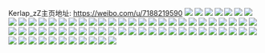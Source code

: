 Kerlap_zZ主页地址: https://weibo.com/u/7188219590 
![](https://wx4.sinaimg.cn/mw2000/007Qt2hEly1h8tadq2c92j30n01dsgwv.jpg) 
![](https://wx4.sinaimg.cn/mw2000/007Qt2hEly1h8pom6cbgxj32c0340e83.jpg) 
![](https://wx4.sinaimg.cn/mw2000/007Qt2hEly1h8pol7oeg2j30mz0uowk9.jpg) 
![](https://wx4.sinaimg.cn/mw2000/007Qt2hEly1h8pomb4lx8j31441mj18u.jpg) 
![](https://wx4.sinaimg.cn/mw2000/007Qt2hEly1h8mfg5anqxj30n00kon1f.jpg) 
![](https://wx4.sinaimg.cn/mw2000/007Qt2hEly1h8ljluby6qj30mt0d0q3s.jpg) 
![](https://wx4.sinaimg.cn/mw2000/007Qt2hEly1h8k7gfb4ygj30dh08a74y.jpg) 
![](https://wx4.sinaimg.cn/mw2000/007Qt2hEly1h8k7gfkk8cj30ng0nm77r.jpg) 
![](https://wx4.sinaimg.cn/mw2000/007Qt2hEly1h8fiu6pwb6j30n00w0tbv.jpg) 
![](https://wx4.sinaimg.cn/mw2000/007Qt2hEly1h8d5u02naqj317r1na1kx.jpg) 
![](https://wx4.sinaimg.cn/mw2000/007Qt2hEly1h8d5u356zqj31j52577wh.jpg) 
![](https://wx4.sinaimg.cn/mw2000/007Qt2hEly1h8d5u7nurfj32792xonpe.jpg) 
![](https://wx4.sinaimg.cn/mw2000/007Qt2hEly1h8d5u9aha8j30ki0ron0t.jpg) 
![](https://wx4.sinaimg.cn/mw2000/007Qt2hEly1h8d5tz5wtnj30lc0sm0y7.jpg) 
![](https://wx4.sinaimg.cn/mw2000/007Qt2hEly1h8bliprud8j30n00ylgo3.jpg) 
![](https://wx4.sinaimg.cn/mw2000/007Qt2hEly1h8al8gfcw5j30kl0zoabr.jpg) 
![](https://wx4.sinaimg.cn/mw2000/007Qt2hEly1h88krg85ebj30n00uo41c.jpg) 
![](https://wx4.sinaimg.cn/mw2000/007Qt2hEly1h88kp5izvwj30n00kvwjf.jpg) 
![](https://wx4.sinaimg.cn/mw2000/007Qt2hEly1h88kp5ahagj30ml0mladw.jpg) 
![](https://wx4.sinaimg.cn/mw2000/007Qt2hEly1h853ob1u2ij32c03401kz.jpg) 
![](https://wx4.sinaimg.cn/mw2000/007Qt2hEly1h853o9qtdwj31sc2ds7wi.jpg) 
![](https://wx4.sinaimg.cn/mw2000/007Qt2hEly1h81a1ttb70j31zx2ntu0x.jpg) 
![](https://wx4.sinaimg.cn/mw2000/007Qt2hEly1h81a1yq0tpj32c02c0u0x.jpg) 
![](https://wx4.sinaimg.cn/mw2000/007Qt2hEly1h81a20uaacj30hs0hs0ti.jpg) 
![](https://wx4.sinaimg.cn/mw2000/007Qt2hEly1h7ponfv00mj30tu0tu0yf.jpg) 
![](https://wx4.sinaimg.cn/mw2000/007Qt2hEly1h7poc12km0j31bk1bk492.jpg) 
![](https://wx4.sinaimg.cn/mw2000/007Qt2hEly1h7pob0lhrij32c02c0npd.jpg) 
![](https://wx4.sinaimg.cn/mw2000/007Qt2hEly1h7nkw4j7rqj31221erdx2.jpg) 
![](https://wx4.sinaimg.cn/mw2000/007Qt2hEly1h7nkw3hzkbj329030lx6q.jpg) 
![](https://wx4.sinaimg.cn/mw2000/007Qt2hEly1h7m3vz9oczj30u01407aa.jpg) 
![](https://wx4.sinaimg.cn/mw2000/007Qt2hEly1h7m3w1zrmhj30u00u0ad3.jpg) 
![](https://wx4.sinaimg.cn/mw2000/007Qt2hEly1h7m3w0hw81j30u0140agv.jpg) 
![](https://wx4.sinaimg.cn/mw2000/007Qt2hEly1h7m3w1ce0yj30u0140gtl.jpg) 
![](https://wx4.sinaimg.cn/mw2000/007Qt2hEly1h7k6yxn28dj30n01dsgul.jpg) 
![](https://wx4.sinaimg.cn/mw2000/007Qt2hEly1h7fivssgj4j32c0340qv6.jpg) 
![](https://wx4.sinaimg.cn/mw2000/007Qt2hEly1h7bzea1mdbj32c02c07wi.jpg) 
![](https://wx4.sinaimg.cn/mw2000/007Qt2hEly1h7bzeasmzfj32c02c0qv5.jpg) 
![](https://wx4.sinaimg.cn/mw2000/007Qt2hEly1h7bze95njgj32c02c0b2a.jpg) 
![](https://wx4.sinaimg.cn/mw2000/007Qt2hEly1grmjewdbxdj32c02c0kjm.jpg) 
![](https://wx4.sinaimg.cn/mw2000/007Qt2hEly1grmjf3i5b2j32c02c07wj.jpg) 
![](https://wx4.sinaimg.cn/mw2000/007Qt2hEly1grmjf8i1lcj33402c0kjn.jpg) 
![](https://wx4.sinaimg.cn/mw2000/007Qt2hEly1grmjfbfy8qj32c02c0tyk.jpg) 
![](https://wx4.sinaimg.cn/mw2000/007Qt2hEly1grmjeipk10j32c02c01kx.jpg) 
![](https://wx4.sinaimg.cn/mw2000/007Qt2hEly1grmjf9ul71j30se0sg7cx.jpg) 
![](https://wx4.sinaimg.cn/mw2000/007Qt2hEly1grmjfjkx2sj32c02c07wh.jpg) 
![](https://wx4.sinaimg.cn/mw2000/007Qt2hEly1grmjfh7k29j32c02c07wh.jpg) 
![](https://wx4.sinaimg.cn/mw2000/007Qt2hEly1grmjfe5sxjj32c02c0e7g.jpg) 
![](https://wx4.sinaimg.cn/mw2000/007Qt2hEly1gqzp1zt8k9j30u00u0qcy.jpg) 
![](https://wx4.sinaimg.cn/mw2000/007Qt2hEly1gqzp23yxw5j30u00u0qau.jpg) 
![](https://wx4.sinaimg.cn/mw2000/007Qt2hEly1gqzp26nmofj30u00u0k0o.jpg) 
![](https://wx4.sinaimg.cn/mw2000/007Qt2hEly1gq7tw1touqj31k0340e82.jpg) 
![](https://wx4.sinaimg.cn/mw2000/007Qt2hEly1gq7tw4k47sj30n01a0h5r.jpg) 
![](https://wx4.sinaimg.cn/mw2000/007Qt2hEly1gq7tw350tgj31k0340e84.jpg) 
![](https://wx4.sinaimg.cn/mw2000/007Qt2hEly1gq7tw4xigkj30n01a07jv.jpg) 
![](https://wx4.sinaimg.cn/mw2000/007Qt2hEly1gq7uumk1itj32c02c04qt.jpg) 
![](https://wx4.sinaimg.cn/mw2000/007Qt2hEly1gq7uc6k1p7j30n01a0k7i.jpg) 
![](https://wx4.sinaimg.cn/mw2000/007Qt2hEly1gq7tw7d2v2j31k0340hdx.jpg) 
![](https://wx4.sinaimg.cn/mw2000/007Qt2hEly1gq7uc85oa9j31k03401l4.jpg) 
![](https://wx4.sinaimg.cn/mw2000/007Qt2hEly1gq7uu85x7yj30n01a0dvh.jpg) 
![](https://wx4.sinaimg.cn/mw2000/007Qt2hEly1gq0wt572c2j30u00u0qcd.jpg) 
![](https://wx4.sinaimg.cn/mw2000/007Qt2hEly1gq0wvyerrjj30u00u0qbx.jpg) 
![](https://wx4.sinaimg.cn/mw2000/007Qt2hEly1gq0wsugidsj30u00u011e.jpg) 
![](https://wx4.sinaimg.cn/mw2000/007Qt2hEly1gq0wtcfjb4j30u00u07fi.jpg) 
![](https://wx4.sinaimg.cn/mw2000/007Qt2hEly1gpo6dhzdyfj30u00u0wl0.jpg) 
![](https://wx4.sinaimg.cn/mw2000/007Qt2hEly1gpo6dgjznyj30u00u0wlr.jpg) 
![](https://wx4.sinaimg.cn/mw2000/007Qt2hEly1gpo6ddotacj30u00u0ajp.jpg) 
![](https://wx4.sinaimg.cn/mw2000/007Qt2hEly1gpo6dem2mrj30u00u0qbu.jpg) 
![](https://wx4.sinaimg.cn/mw2000/007Qt2hEly1gpkqblbsquj30u00u07bi.jpg) 
